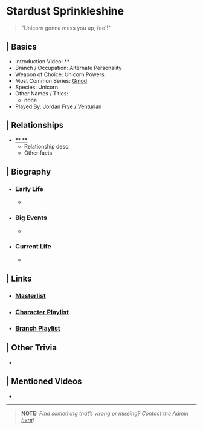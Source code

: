 # Stardust Sprinkleshine  

> "Unicorn gonna mess you up, foo'!"

## | Basics  
- Introduction Video: **  
- Branch / Occupation: Alternate Personality  
- Weapon of Choice: Unicorn Powers  
- Most Common Series: [Gmod](6.Series/GMod.html)  
- Species: Unicorn  
- Other Names / Titles:   
  - none  
- Played By: [Jordan Frye / Venturian](3.Siblings/3.1.Jordan-Frye-Venturian.html)  


## | Relationships  
- [** **]()  
  - Relationship desc.  
  - Other facts  


## | Biography  
- ### Early Life  
  -   
- ### Big Events  
  -   
- ### Current Life  
  -   

 
## | Links  
- ### [Masterlist]()  
- ### [Character Playlist]()  
- ### [Branch Playlist]()  


## | Other Trivia  
-   

## | Mentioned Videos
- []()

----

> **NOTE:** *Find something that’s wrong or missing? Contact the Admin [here](./chapter_2.md)!*
